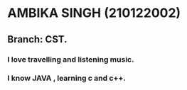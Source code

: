 # AMBIKA SINGH (210122002)
## Branch: CST.
### I love travelling and listening music.
### I know JAVA , learning c and c++.
